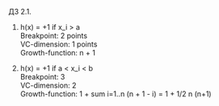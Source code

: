 ДЗ 2.1.

1. h(x) = +1 if x_i > a \
Breakpoint: 2 points \
VC-dimension: 1 points \
Growth-function: n + 1

2. h(x) = +1 if a < x_i < b \
Breakpoint: 3 \
VC-dimension: 2 \
Growth-function: 1 + sum i=1..n (n + 1 - i) = 1 + 1/2 n (n+1)
